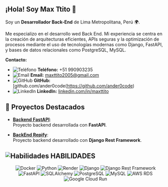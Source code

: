 ## ¡Hola! Soy Max Ttito 👋

Soy un **Desarrollador Back-End** de Lima Metropolitana, Perú 🌍. 
<p/>
Me especializo en el desarrollo wed Back End. Mi experiencia se centra en la creación de arquitecturas eficientes, APIs seguras y la optimización de procesos mediante el uso de tecnologías modernas como Django, FastAPI, y bases de datos relacionales como PostgreSQL, MySQL.
<p/>

**Contacto:**  
- ![Teléfono](https://img.icons8.com/ios-filled/20/000000/phone.png) **Teléfono:** +51 990903235 
- ![Email](https://img.icons8.com/ios-filled/20/000000/email.png) **Email:** [maxttito2005@gmail.com](mailto:maxttito2005@gmail.com)  
- ![GitHub](https://img.icons8.com/ios-filled/20/000000/github.png) **GitHub:** [github.com/ander0code(https://github.com/ander0code)  
- ![LinkedIn](https://img.icons8.com/ios-filled/20/000000/linkedin.png) **LinkedIn:** [linkedin.com/in/maxttito](https://linkedin.com/in/maxttito)  


## 🌟 Proyectos Destacados
- [**Backend FastAPI**](https://github.com/ander0code/backend_FastApi.git):  
  Proyecto backend desarrollada con **FastAPI**.

- [**BackEnd Repify**](https://github.com/ander0code/Back_End_Repify.git):  
  Proyecto backend desarrollado con **Django Rest Framework**.


## ![Habilidades](https://img.icons8.com/?size=20&id=100034&format=png&color=000000) HABILIDADES

<div align="center">
  <img src="https://img.shields.io/badge/Docker-2496ED?style=for-the-badge&logo=docker&logoColor=white" alt="Docker" />
  <img src="https://img.shields.io/badge/Python-3776AB?style=for-the-badge&logo=python&logoColor=white" alt="Python" />
  <img src="https://img.shields.io/badge/Render-46E3B7?style=for-the-badge&logo=render&logoColor=white" alt="Render" />
  <img src="https://img.shields.io/badge/Django-092E20?style=for-the-badge&logo=django&logoColor=white" alt="Django" />
  <img src="https://img.shields.io/badge/DRF-ff1709?style=for-the-badge&logo=django&logoColor=white" alt="Django Rest Framework" />
  <img src="https://img.shields.io/badge/FastAPI-009688?style=for-the-badge&logo=fastapi&logoColor=white" alt="FastAPI" />
  <img src="https://img.shields.io/badge/SQLAlchemy-FCA121?style=for-the-badge&logo=sqlalchemy&logoColor=white" alt="SQLAlchemy" />
  <img src="https://img.shields.io/badge/PostgreSQL-316192?style=for-the-badge&logo=postgresql&logoColor=white" alt="PostgreSQL" />
  <img src="https://img.shields.io/badge/MySQL-4479A1?style=for-the-badge&logo=mysql&logoColor=white" alt="MySQL" />
  <img src="https://img.shields.io/badge/AWS_RDS-232F3E?style=for-the-badge&logo=amazon-aws&logoColor=white" alt="AWS RDS" />
  <img src="https://img.shields.io/badge/Google_Cloud_Run-4285F4?style=for-the-badge&logo=google-cloud&logoColor=white" alt="Google Cloud Run" />
</div>

